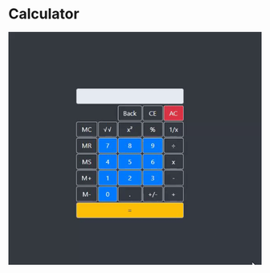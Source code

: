 # Calculator

<img src="https://github.com/xNoJustice/calculator-js/blob/dddefc1aa620d9c7dd4518897bbcf1f4976019fd/calculator.gif" alt="" />
